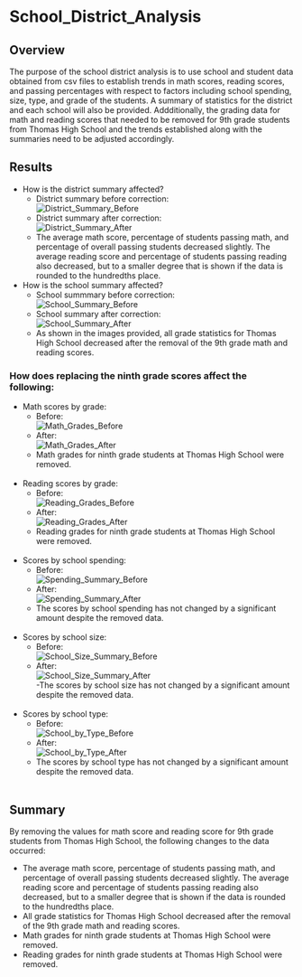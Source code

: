 # School_District_Analysis
## Overview
The purpose of the school district analysis is to use school and student data obtained from csv files to establish trends in math scores, reading scores, and passing percentages with respect to factors including school spending, size, type, and grade of the students. A summary of statistics for the district and each school will also be provided. Addditionally, the grading data for math and reading scores that needed to be removed for 9th grade students from Thomas High School and the trends established along with the summaries need to be adjusted accordingly. 
## Results
- How is the district summary affected?
  - District summary before correction:<br/>
![District_Summary_Before](https://user-images.githubusercontent.com/98781992/178567310-757dd947-36f8-447a-bd07-4dd7b8f06658.png)<br/>
  - District summary after correction:<br/>
![District_Summary_After](https://user-images.githubusercontent.com/98781992/178567232-7155ea27-ed9d-4b1b-bda7-ea6dc3d9ec45.png)<br/>
  - The average math score, percentage of students passing math, and percentage of overall passing students decreased slightly. The average reading score and percentage of students passing reading also decreased, but to a smaller degree that is shown if the data is rounded to the hundredths place. 
- How is the school summary affected?
  - School summmary before correction:<br/>
![School_Summary_Before](https://user-images.githubusercontent.com/98781992/178573903-44ac9a0e-4fcc-4651-9ca5-67c5ea851e3e.png)
  - School summary after correction:<br/>
![School_Summary_After](https://user-images.githubusercontent.com/98781992/178572363-655d8088-b53f-4743-a249-c4b6bcf31379.png)<br/>
  - As shown in the images provided, all grade statistics for Thomas High School decreased after the removal of the 9th grade math and reading scores. 
### How does replacing the ninth grade scores affect the following:
- Math scores by grade:
  - Before:<br/>
![Math_Grades_Before](https://user-images.githubusercontent.com/98781992/178575147-723955fe-b912-4757-8341-30c1758f7100.png)<br/>
  - After:<br/>
![Math_Grades_After](https://user-images.githubusercontent.com/98781992/178575377-6131b1f3-9fb9-427c-b534-50b6619401b9.png)<br/>
  - Math grades for ninth grade students at Thomas High School were removed.<br/><br/>
- Reading scores by grade:
  - Before:<br/>
![Reading_Grades_Before](https://user-images.githubusercontent.com/98781992/178575809-5594d790-b268-41c3-9676-464236ac25e5.png)<br/>
  - After:<br/>
![Reading_Grades_After](https://user-images.githubusercontent.com/98781992/178576078-d5809e7a-2728-4c08-8092-84d124e71744.png)<br/>
  - Reading grades for ninth grade students at Thomas High School were removed.<br/><br/>
- Scores by school spending:
  - Before:<br/>
![Spending_Summary_Before](https://user-images.githubusercontent.com/98781992/178577541-c9f6fd62-eb1b-4e25-8f6f-6a78504d5fd7.png)<br/>
  - After:<br/>
![Spending_Summary_After](https://user-images.githubusercontent.com/98781992/178578199-bfbaf33d-89c0-4dd9-90ac-2432ae79f6f5.png)<br/>
  - The scores by school spending has not changed by a significant amount despite the removed data.<br/><br/>
- Scores by school size:
  - Before:<br/>
![School_Size_Summary_Before](https://user-images.githubusercontent.com/98781992/178579386-1c9b60b1-0b9e-45fb-a0df-70f54e9c1e10.png)<br/>
  - After:<br/>
![School_Size_Summary_After](https://user-images.githubusercontent.com/98781992/178579437-ab0c6288-040c-4d47-bb98-4399c174d729.png)<br/>
  -The scores by school size has not changed by a significant amount despite the removed data.<br/><br/>
- Scores by school type:
  - Before:<br/>
![School_by_Type_Before](https://user-images.githubusercontent.com/98781992/178580157-3b7e24f9-110e-4f25-93c2-a17cc29bf692.png)<br/>
  - After:<br/>
![School_by_Type_After](https://user-images.githubusercontent.com/98781992/178580331-dd8ef27c-dd1f-4ce9-bd2e-803e774c5bc2.png)<br/>
  - The scores by school type has not changed by a significant amount despite the removed data.<br/><br/>
## Summary
By removing the values for math score and reading score for 9th grade students from Thomas High School, the following changes to the data occurred:
- The average math score, percentage of students passing math, and percentage of overall passing students decreased slightly. The average reading score and percentage of students passing reading also decreased, but to a smaller degree that is shown if the data is rounded to the hundredths place. 
- All grade statistics for Thomas High School decreased after the removal of the 9th grade math and reading scores.
- Math grades for ninth grade students at Thomas High School were removed.
- Reading grades for ninth grade students at Thomas High School were removed.

